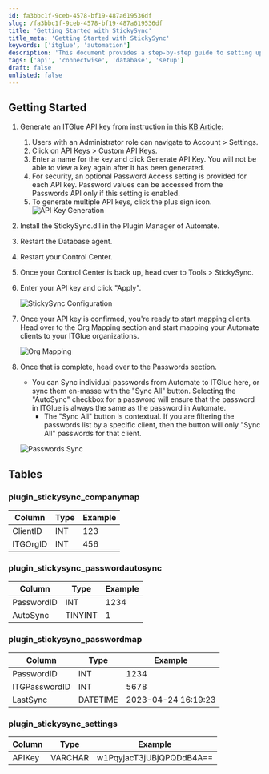 ```yaml
---
id: fa3bbc1f-9ceb-4578-bf19-487a619536df
slug: /fa3bbc1f-9ceb-4578-bf19-487a619536df
title: 'Getting Started with StickySync'
title_meta: 'Getting Started with StickySync'
keywords: ['itglue', 'automation']
description: 'This document provides a step-by-step guide to setting up StickySync, including generating an API key, installing the plugin, and mapping clients to ITGlue organizations.'
tags: ['api', 'connectwise', 'database', 'setup']
draft: false
unlisted: false
---
```


## Getting Started

1. Generate an ITGlue API key from instruction in this [KB Article](https://support.itglue.com/hc/en-us/articles/360004938078-Getting-started-with-the-IT-Glue-API):
   1. Users with an Administrator role can navigate to Account > Settings.
   2. Click on API Keys > Custom API Keys.
   3. Enter a name for the key and click Generate API Key. You will not be able to view a key again after it has been generated.
   4. For security, an optional Password Access setting is provided for each API key. Password values can be accessed from the Passwords API only if this setting is enabled.
   5. To generate multiple API keys, click the plus sign icon.
      ![API Key Generation](/img/docs/fa3bbc1f-9ceb-4578-bf19-487a619536df/image_1.webp)

2. Install the StickySync.dll in the Plugin Manager of Automate.
3. Restart the Database agent.
4. Restart your Control Center.
5. Once your Control Center is back up, head over to Tools > StickySync.
6. Enter your API key and click "Apply".

   ![StickySync Configuration](/img/docs/fa3bbc1f-9ceb-4578-bf19-487a619536df/1.webp)

7. Once your API key is confirmed, you're ready to start mapping clients. Head over to the Org Mapping section and start mapping your Automate clients to your ITGlue organizations.

   ![Org Mapping](/img/docs/fa3bbc1f-9ceb-4578-bf19-487a619536df/image_2.webp)

8. Once that is complete, head over to the Passwords section.
   - You can Sync individual passwords from Automate to ITGlue here, or sync them en-masse with the "Sync All" button. Selecting the "AutoSync" checkbox for a password will ensure that the password in ITGlue is always the same as the password in Automate.
     - The "Sync All" button is contextual. If you are filtering the passwords list by a specific client, then the button will only "Sync All" passwords for that client.

   ![Passwords Sync](/img/docs/fa3bbc1f-9ceb-4578-bf19-487a619536df/image_3.webp)

## Tables

### plugin_stickysync_companymap

| Column    | Type | Example |
|-----------|------|---------|
| ClientID  | INT  | 123     |
| ITGOrgID  | INT  | 456     |

### plugin_stickysync_passwordautosync

| Column     | Type     | Example |
|------------|----------|---------|
| PasswordID | INT      | 1234    |
| AutoSync   | TINYINT  | 1       |

### plugin_stickysync_passwordmap

| Column        | Type     | Example              |
|---------------|----------|----------------------|
| PasswordID    | INT      | 1234                 |
| ITGPasswordID  | INT      | 5678                 |
| LastSync      | DATETIME | 2023-04-24 16:19:23  |

### plugin_stickysync_settings

| Column   | Type    | Example                  |
|----------|---------|--------------------------|
| APIKey   | VARCHAR | w1PqyjacT3jUBjQPQDdB4A== |